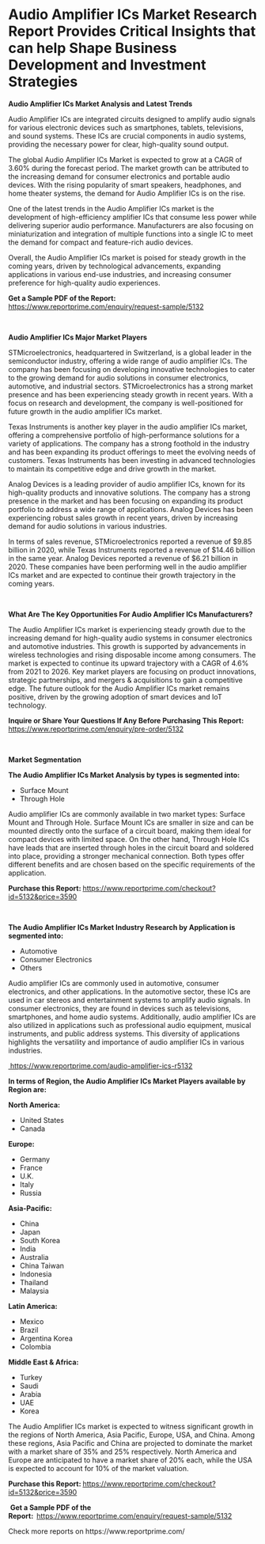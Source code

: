 <p><h1>Audio Amplifier ICs Market Research Report Provides Critical Insights that can help Shape Business Development and Investment Strategies</h1></p><p><strong>Audio Amplifier ICs Market Analysis and Latest Trends</strong></p>
<p><p>Audio Amplifier ICs are integrated circuits designed to amplify audio signals for various electronic devices such as smartphones, tablets, televisions, and sound systems. These ICs are crucial components in audio systems, providing the necessary power for clear, high-quality sound output.</p><p>The global Audio Amplifier ICs Market is expected to grow at a CAGR of 3.60% during the forecast period. The market growth can be attributed to the increasing demand for consumer electronics and portable audio devices. With the rising popularity of smart speakers, headphones, and home theater systems, the demand for Audio Amplifier ICs is on the rise.</p><p>One of the latest trends in the Audio Amplifier ICs market is the development of high-efficiency amplifier ICs that consume less power while delivering superior audio performance. Manufacturers are also focusing on miniaturization and integration of multiple functions into a single IC to meet the demand for compact and feature-rich audio devices.</p><p>Overall, the Audio Amplifier ICs market is poised for steady growth in the coming years, driven by technological advancements, expanding applications in various end-use industries, and increasing consumer preference for high-quality audio experiences.</p></p>
<p><strong>Get a Sample PDF of the Report:&nbsp;</strong> <a href="https://www.reportprime.com/enquiry/request-sample/5132">https://www.reportprime.com/enquiry/request-sample/5132</a></p>
<p>&nbsp;</p>
<p><strong>Audio Amplifier ICs Major Market Players</strong></p>
<p><p>STMicroelectronics, headquartered in Switzerland, is a global leader in the semiconductor industry, offering a wide range of audio amplifier ICs. The company has been focusing on developing innovative technologies to cater to the growing demand for audio solutions in consumer electronics, automotive, and industrial sectors. STMicroelectronics has a strong market presence and has been experiencing steady growth in recent years. With a focus on research and development, the company is well-positioned for future growth in the audio amplifier ICs market.</p><p>Texas Instruments is another key player in the audio amplifier ICs market, offering a comprehensive portfolio of high-performance solutions for a variety of applications. The company has a strong foothold in the industry and has been expanding its product offerings to meet the evolving needs of customers. Texas Instruments has been investing in advanced technologies to maintain its competitive edge and drive growth in the market.</p><p>Analog Devices is a leading provider of audio amplifier ICs, known for its high-quality products and innovative solutions. The company has a strong presence in the market and has been focusing on expanding its product portfolio to address a wide range of applications. Analog Devices has been experiencing robust sales growth in recent years, driven by increasing demand for audio solutions in various industries.</p><p>In terms of sales revenue, STMicroelectronics reported a revenue of $9.85 billion in 2020, while Texas Instruments reported a revenue of $14.46 billion in the same year. Analog Devices reported a revenue of $6.21 billion in 2020. These companies have been performing well in the audio amplifier ICs market and are expected to continue their growth trajectory in the coming years.</p></p>
<p>&nbsp;</p>
<p><strong>What Are The Key Opportunities For Audio Amplifier ICs Manufacturers?</strong></p>
<p><p>The Audio Amplifier ICs market is experiencing steady growth due to the increasing demand for high-quality audio systems in consumer electronics and automotive industries. This growth is supported by advancements in wireless technologies and rising disposable income among consumers. The market is expected to continue its upward trajectory with a CAGR of 4.6% from 2021 to 2026. Key market players are focusing on product innovations, strategic partnerships, and mergers & acquisitions to gain a competitive edge. The future outlook for the Audio Amplifier ICs market remains positive, driven by the growing adoption of smart devices and IoT technology.</p></p>
<p><strong>Inquire or Share Your Questions If Any Before Purchasing This Report:</strong> <a href="https://www.reportprime.com/enquiry/pre-order/5132">https://www.reportprime.com/enquiry/pre-order/5132</a></p>
<p>&nbsp;</p>
<p><strong>Market Segmentation</strong></p>
<p><strong>The Audio Amplifier ICs Market Analysis by types is segmented into:</strong></p>
<p><ul><li>Surface Mount</li><li>Through Hole</li></ul></p>
<p><p>Audio amplifier ICs are commonly available in two market types: Surface Mount and Through Hole. Surface Mount ICs are smaller in size and can be mounted directly onto the surface of a circuit board, making them ideal for compact devices with limited space. On the other hand, Through Hole ICs have leads that are inserted through holes in the circuit board and soldered into place, providing a stronger mechanical connection. Both types offer different benefits and are chosen based on the specific requirements of the application.</p></p>
<p><strong>Purchase this Report:&nbsp;</strong><a href="https://www.reportprime.com/checkout?id=5132&price=3590">https://www.reportprime.com/checkout?id=5132&price=3590</a></p>
<p>&nbsp;</p>
<p><strong>The Audio Amplifier ICs Market Industry Research by Application is segmented into:</strong></p>
<p><ul><li>Automotive</li><li>Consumer Electronics</li><li>Others</li></ul></p>
<p><p>Audio amplifier ICs are commonly used in automotive, consumer electronics, and other applications. In the automotive sector, these ICs are used in car stereos and entertainment systems to amplify audio signals. In consumer electronics, they are found in devices such as televisions, smartphones, and home audio systems. Additionally, audio amplifier ICs are also utilized in applications such as professional audio equipment, musical instruments, and public address systems. This diversity of applications highlights the versatility and importance of audio amplifier ICs in various industries.</p></p>
<p><a href="https://www.reportprime.com/audio-amplifier-ics-r5132">&nbsp;https://www.reportprime.com/audio-amplifier-ics-r5132</a></p>
<p><strong>In terms of Region, the Audio Amplifier ICs Market Players available by Region are:</strong></p>
<p>
    <p> <strong> North America: </strong>
        <ul>
            <li>United States</li>
            <li>Canada</li>
        </ul>
        </p> 
    <p> <strong> Europe: </strong>
        <ul>
            <li>Germany</li>
            <li>France</li>
            <li>U.K.</li>
            <li>Italy</li>
            <li>Russia</li>
        </ul>
        </p> 
    <p> <strong> Asia-Pacific: </strong>
        <ul>
            <li>China</li>
            <li>Japan</li>
            <li>South Korea</li>
            <li>India</li>
            <li>Australia</li>
            <li>China Taiwan</li>
            <li>Indonesia</li>
            <li>Thailand</li>
            <li>Malaysia</li>
        </ul>
        </p> 
    <p> <strong> Latin America: </strong>
        <ul>
            <li>Mexico</li>
            <li>Brazil</li>
            <li>Argentina Korea</li>
            <li>Colombia</li>
        </ul>
        </p> 
    <p> <strong> Middle East & Africa: </strong>
        <ul>
            <li>Turkey</li>
            <li>Saudi</li>
            <li>Arabia</li>
            <li>UAE</li>
            <li>Korea</li>
        </ul>
    </p>
    </p>
<p><p>The Audio Amplifier ICs market is expected to witness significant growth in the regions of North America, Asia Pacific, Europe, USA, and China. Among these regions, Asia Pacific and China are projected to dominate the market with a market share of 35% and 25% respectively. North America and Europe are anticipated to have a market share of 20% each, while the USA is expected to account for 10% of the market valuation.</p></p>
<p><strong>Purchase this Report: </strong><a href="https://www.reportprime.com/checkout?id=5132&price=3590">https://www.reportprime.com/checkout?id=5132&price=3590</a></p>
<p>&nbsp;<strong>Get a Sample PDF of the Report:&nbsp;&nbsp;</strong><a href="https://www.reportprime.com/enquiry/request-sample/5132">https://www.reportprime.com/enquiry/request-sample/5132</a></p>
<p><strong></strong></p>
<p>Check more reports on https://www.reportprime.com/</p>